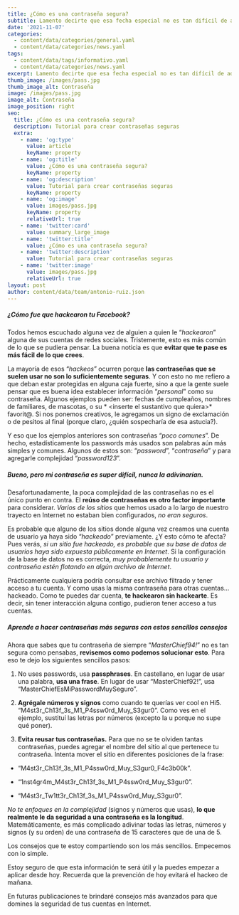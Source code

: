 ```yaml
---
title: ¿Cómo es una contraseña segura?
subtitle: Lamento decirte que esa fecha especial no es tan difícil de adivinar...
date: '2021-11-07'
categories:
  - content/data/categories/general.yaml
  - content/data/categories/news.yaml
tags:
  - content/data/tags/informativo.yaml
  - content/data/categories/news.yaml
excerpt: Lamento decirte que esa fecha especial no es tan difícil de adivinar...
thumb_image: /images/pass.jpg
thumb_image_alt: Contraseña
image: /images/pass.jpg
image_alt: Contraseña
image_position: right
seo:
  title: ¿Cómo es una contraseña segura?
  description: Tutorial para crear contraseñas seguras
  extra:
    - name: 'og:type'
      value: article
      keyName: property
    - name: 'og:title'
      value: ¿Cómo es una contraseña segura?
      keyName: property
    - name: 'og:description'
      value: Tutorial para crear contraseñas seguras
      keyName: property
    - name: 'og:image'
      value: images/pass.jpg
      keyName: property
      relativeUrl: true
    - name: 'twitter:card'
      value: summary_large_image
    - name: 'twitter:title'
      value: ¿Cómo es una contraseña segura?
    - name: 'twitter:description'
      value: Tutorial para crear contraseñas seguras
    - name: 'twitter:image'
      value: images/pass.jpg
      relativeUrl: true
layout: post
author: content/data/team/antonio-ruiz.json
---
```

##### ¿Cómo fue que hackearon tu Facebook?

Todos hemos escuchado alguna vez de alguien a quien le “*hackearon*” alguna de sus cuentas de redes sociales. Tristemente, esto es más común de lo que se pudiera pensar. La buena noticia es que **evitar que te pase es más fácil de lo que crees**.

La mayoría de esos “*hackeos*” ocurren porque **las contraseñas que se suelen usar no son lo suficientemente seguras**. Y con esto no me refiero a que deban estar protegidas en alguna caja fuerte, sino a que la gente suele pensar que es buena idea establecer información “*personal*” como su contraseña. Algunos ejemplos pueden ser: fechas de cumpleaños, nombres de familiares, de mascotas, o su * \<inserte el sustantivo que quiera>* favorit@. Si nos ponemos creativos, le agregamos un signo de exclamación o de pesitos al final (porque claro, ¿quién sospecharía de esa astucia?).

Y eso que los ejemplos anteriores son contraseñas “*poco comunes*”. De hecho, estadísticamente los passwords más usados son palabras aún más simples y comunes. Algunos de estos son: “*password*”, “*contraseña*” y para agregarle complejidad “*password123*”.

##### Bueno, pero mi contraseña es super difícil, nunca la adivinarían.

Desafortunadamente, la poca complejidad de las contraseñas no es el único punto en contra. El **reúso de contraseñas es otro factor importante** para considerar. *Varios de los sitios* que hemos usado a lo largo de nuestro trayecto en Internet no estaban bien configurados, *no eran seguros*.

Es probable que alguno de los sitios donde alguna vez creamos una cuenta de usuario ya haya sido “*hackeado*” previamente. ¿Y esto cómo te afecta? Pues verás, *si un sitio fue hackeado, es probable que su base de datos de usuarios haya sido expuesta públicamente en Internet*. Si la configuración de la base de datos no es correcta, *muy probablemente tu usuario y contraseña estén flotando en algún archivo de Internet*.

Prácticamente cualquiera podría consultar ese archivo filtrado y tener acceso a tu cuenta. Y como usas la misma contraseña para otras cuentas… hackeado. Como te puedes dar cuenta, **te hackearon sin hackearte**. Es decir, sin tener interacción alguna contigo, pudieron tener acceso a tus cuentas.

##### Aprende a hacer contraseñas más seguras con estos sencillos consejos

Ahora que sabes que tu contraseña de siempre “*MasterChief94!*” no es tan segura como pensabas, **revisemos como podemos solucionar esto**. Para eso te dejo los siguientes sencillos pasos:

1.  No uses passwords, usa **passphrases**. En castellano, en lugar de usar una palabra, **usa una frase**. En lugar de usar “MasterChief92!”, usa “MasterChiefEsMiPasswordMuySeguro”.

2.  **Agrégale números y signos** como cuando te querías ver cool en Hi5. “M4st3r_Ch13f\_3s_M1\_P4ssw0rd_Muy_S3gur0”. Como ves en el ejemplo, sustituí las letras por números (excepto la u porque no supe qué poner).

3.  **Evita reusar tus contraseñas.** Para que no se te olviden tantas contraseñas, puedes agregar el nombre del sitio al que pertenece tu contraseña. Intenta mover el sitio en diferentes posiciones de la frase:

*   “M4st3r_Ch13f\_3s_M1\_P4ssw0rd_Muy_S3gur0\_F4c3b00k”.

*   “1nst4gr4m_M4st3r_Ch13f\_3s_M1\_P4ssw0rd_Muy_S3gur0”.

*   “M4st3r_Tw1tt3r_Ch13f\_3s_M1\_P4ssw0rd_Muy_S3gur0”.

*No te enfoques en la complejidad* (signos y números que usas), **lo que realmente le da seguridad a una contraseña es la longitud**. Matemáticamente, es más complicado adivinar todas las letras, números y signos (y su orden) de una contraseña de 15 caracteres que de una de 5.

Los consejos que te estoy compartiendo son los más sencillos. Empecemos con lo simple. 

Estoy seguro de que esta información te será útil y la puedes empezar a aplicar desde hoy. Recuerda que la prevención de hoy evitará el hackeo de mañana.

En futuras publicaciones te brindaré consejos más avanzados para que domines la seguridad de tus cuentas en Internet.
